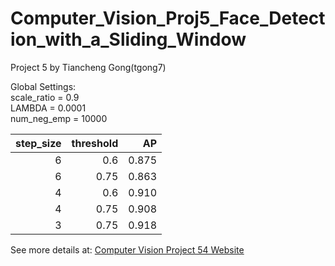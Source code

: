 # Computer_Vision_Proj5_Face_Detection_with_a_Sliding_Window
Project 5 by Tiancheng Gong(tgong7)

Global Settings:<br/>
scale_ratio = 0.9<br/>
LAMBDA 	    = 0.0001<br/>
num_neg_emp = 10000

|step_size|threshold|   AP|
|--------:|--------:|----:|
|        6|		   0.6|0.875|
|        6|		  0.75|0.863|
|        4|		   0.6|0.910|
|        4|		  0.75|0.908|
|        3|  		0.75|0.918|

See more details at: [Computer Vision Project 54 Website](http://all4win.github.io/projects/cv_proj5/index.html)
